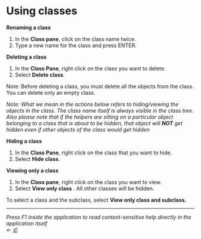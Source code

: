 # Using classes

**Renaming a class**

1. In the **Class pane**, click on the class name twice.
2. Type a new name for the class and press ENTER.

**Deleting a class**

1. In the **Class Pane**, right click on the class you want to delete.
2. Select **Delete class**.

Note: Before deleting a class, you must delete all the objects from the class. You can delete only an empty class.

_Note: What we mean in the actions below refers to hiding/viewing the objects in the class. The class name itself is always visible in the class tree. Also please note that if the helpers are sitting on a particular object belonging to a class that is about to be hidden, that object will **NOT** get hidden even if other objects of the class would get hidden_

**Hiding a class**

1. In the **Class Pane**, right click on the class that you want to hide.
2. Select **Hide class**.

**Viewing only a class**

1. In the **Class pane**, right click on the class you want to view.
2. Select **View only class** . All other classes will be hidden.

To select a class and the subclass, select **View only class and subclass.**

***

_Press F1 inside the application to read context-sensitive help directly in the application itself_\
_←_ [_∈_](https://docs.teamtad.com/managing\_classes?do=edit)
